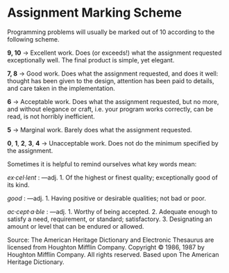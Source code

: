# Assignment Marking Scheme

Programming problems will usually be marked out of 10 according to the
following scheme.

**9, 10** → Excellent work. Does (or exceeds!) what the assignment
requested exceptionally well. The final product is simple, yet elegant.

**7, 8** → Good work. Does what the assignment requested, and does it
well: thought has been given to the design, attention has been paid to
details, and care taken in the implementation.

**6** → Acceptable work. Does what the assignment requested, but no
more, and without elegance or craft, i.e. your program works correctly,
can be read, is not horribly inefficient.

**5** → Marginal work. Barely does what the assignment requested.

**0**, **1**, **2**, **3**, **4** → Unacceptable work. Does not do the minimum
specified by the assignment.

Sometimes it is helpful to remind ourselves what key words mean:

*ex·cel·lent*
:   —adj. 1. Of the highest or finest quality; exceptionally good of
    its kind.

*good*
:   —adj. 1. Having positive or desirable qualities; not bad or poor.

*ac·cept·a·ble*
:   —adj. 1. Worthy of being accepted. 2. Adequate enough to satisfy a
    need, requirement, or standard; satisfactory. 3. Designating an
    amount or level that can be endured or allowed.

Source: The American Heritage Dictionary and Electronic Thesaurus are
licensed from Houghton Mifflin Company. Copyright © 1986, 1987 by
Houghton Mifflin Company. All rights reserved. Based upon The American
Heritage Dictionary.
